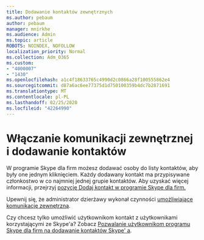 ```yaml
---
title: Dodawanie kontaktów zewnętrznych
ms.author: pebaum
author: pebaum
manager: mnirkhe
ms.audience: Admin
ms.topic: article
ROBOTS: NOINDEX, NOFOLLOW
localization_priority: Normal
ms.collection: Adm_O365
ms.custom:
- "4000007"
- "1430"
ms.openlocfilehash: a1c4f18633765c4990d2c0866a28f100555862e4
ms.sourcegitcommit: d87a6ac6ee77375d1d750100359b4dc7b2871691
ms.translationtype: MT
ms.contentlocale: pl-PL
ms.lasthandoff: 02/25/2020
ms.locfileid: "42264990"
---
```

# <a name="enable-external-communications-and-add-contacts"></a>Włączanie komunikacji zewnętrznej i dodawanie kontaktów

W programie Skype dla firm możesz dodawać osoby do listy kontaktów, aby były one jednym kliknięciem. Każdy dodawany kontakt ma przypisywane członkostwo w co najmniej jednej grupie kontaktów. Aby uzyskać więcej informacji, przejrzyj [pozycję Dodaj kontakt w programie Skype dla firm.](https://support.office.com/article/add-a-contact-in-skype-for-business-89338023-2adf-4f5c-90b6-f8b6f72fadd1) 

Upewnij się, że administrator dzierżawy wykonał czynności [umożliwiające komunikację zewnętrzną](https://docs.microsoft.com/skypeforbusiness/set-up-skype-for-business-online/allow-users-to-contact-external-skype-for-business-users).

Czy chcesz tylko umożliwić użytkownikom kontakt z użytkownikami korzystającymi ze Skype'a? Zobacz [Pozwalanie użytkownikom programu Skype dla firm na dodawanie kontaktów Skype' a](https://docs.microsoft.com/skypeforbusiness/set-up-skype-for-business-online/let-skype-for-business-users-add-skype-contacts). 